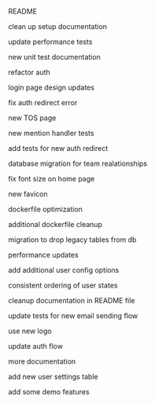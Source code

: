 README

clean up setup documentation

update performance tests

new unit test documentation

refactor auth

login page design updates

fix auth redirect error

new TOS page

new mention handler tests

add tests for new auth redirect

database migration for team realationships

fix font size on home page

new favicon

dockerfile optimization

additional dockerfile cleanup

migration to drop legacy tables from db

performance updates

add additional user config options

consistent ordering of user states

cleanup documentation in README file

update tests for new email sending flow

use new logo

update auth flow

more documentation

add new user settings table

add some demo features
